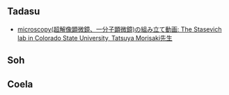 ## Tadasu
- [microscopy(超解像顕微鏡、一分子顕微鏡)の組み立て動画: The Stasevich lab in Colorado State University, Tatsuya Morisaki先生](https://sites.bmb.colostate.edu/stasevichlab/videos/Days1-5.mp4)

## Soh

## Coela

